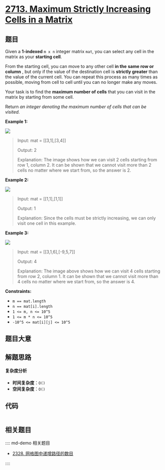 # [2713. Maximum Strictly Increasing Cells in a Matrix](https://leetcode.com/problems/maximum-strictly-increasing-cells-in-a-matrix/)

## 题目

Given a **1-indexed** `m x n` integer matrix `mat`, you can select any cell
in the matrix as your **starting cell**.

From the starting cell, you can move to any other cell **in the** **same row
or column** , but only if the value of the destination cell is **strictly
greater** than the value of the current cell. You can repeat this process as
many times as possible, moving from cell to cell until you can no longer make
any moves.

Your task is to find the **maximum number of cells** that you can visit in the
matrix by starting from some cell.

Return _an integer denoting the maximum number of cells that can be visited._

**Example 1:**

**![](https://assets.leetcode.com/uploads/2023/04/23/diag1drawio.png)**

> Input: mat = [[3,1],[3,4]]
>
> Output: 2
>
> Explanation: The image shows how we can visit 2 cells starting from row 1, column 2. It can be shown that we cannot visit more than 2 cells no matter where we start from, so the answer is 2.

**Example 2:**

**![](https://assets.leetcode.com/uploads/2023/04/23/diag3drawio.png)**

> Input: mat = [[1,1],[1,1]]
>
> Output: 1
>
> Explanation: Since the cells must be strictly increasing, we can only visit one cell in this example.

**Example 3:**

**![](https://assets.leetcode.com/uploads/2023/04/23/diag4drawio.png)**

> Input: mat = [[3,1,6],[-9,5,7]]
>
> Output: 4
>
> Explanation: The image above shows how we can visit 4 cells starting from row 2, column 1. It can be shown that we cannot visit more than 4 cells no matter where we start from, so the answer is 4.

**Constraints:**

- `m == mat.length `
- `n == mat[i].length `
- `1 <= m, n <= 10^5`
- `1 <= m * n <= 10^5`
- `-10^5 <= mat[i][j] <= 10^5`

## 题目大意

## 解题思路

#### 复杂度分析

- **时间复杂度**：`O()`
- **空间复杂度**：`O()`

## 代码

```javascript

```

## 相关题目

:::: md-demo 相关题目

- [2328. 网格图中递增路径的数目](https://leetcode.com/problems/number-of-increasing-paths-in-a-grid)

::::
